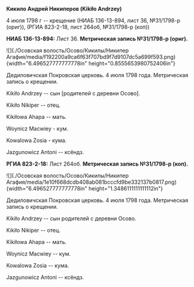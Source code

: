 **Кикило Андрей Никиперов (Kikiło Andrzey)**

4 июля 1798 г -- крещение (НИАБ 136-13-894, лист 36, №31/1798-р (ориг)),
(РГИА 823-2-18, лист 264об, №31/1798-р (коп))

**НИАБ 136-13-894:** Лист 36. **Метрическая запись №31/1798-р (ориг).**

![](./Осовская волость/Осово/Кикилы/Никипер Агафия/media/f192200a9ca6f63f707bd9f7d9107dc5a699f593.png){width="6.496527777777778in"
height="0.8555653980752406in"}

Дедиловичская Покровская церковь. 4 июля 1798 года. Метрическая запись о
крещении.

Kikiło Andrzey -- сын \[родителей с деревни Осово\].

Kikiło Nikiper -- отец.

Kikiłowa Ahapa -- мать.

Woynicz Macwiey - кум.

Kowalowa Zosia - кума.

Jazgunowicz Antoni -- ксёндз.

**РГИА 823-2-18:** Лист 264об. **Метрическая запись №31/1798-р (коп).**

![](./Осовская волость/Осово/Кикилы/Никипер Агафия/media/1e10f668dcdb408ab081bcccfd9be332137b0817.png){width="6.496527777777778in"
height="1.3486111111111112in"}

Дедиловичская Покровская церковь. 4 июля 1798 года. Метрическая запись о
крещении.

Kikiło Andrzey -- сын родителей с деревни Осово.

Kikiło Nikiper -- отец.

Kikiłowa Ahapa -- мать.

Woynicz Macwiey -- кум.

Kowalowa Zosia -- кума.

Jazgunowicz Antoni -- ксёндз.
